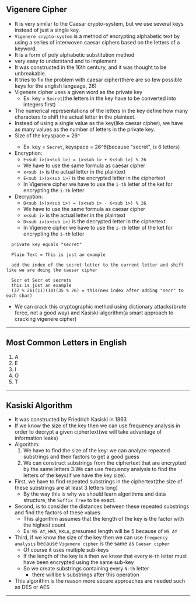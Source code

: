 ## Vigenere Cipher
- It is very similar to the Caesar crypto-system, but we use several keys instead of just a single key.
- `Vigenere crypto-system` is a method of encrypting alphabetic text by using a series of interwoven caesar ciphers based on the letters of a keyword.
- It is a form of poly alphabetic substitution method
- very easy to understand and to implement
- It was constructed in the 16th century, and it was thought to be unbreakable.
- It tries to fix the problem with caesar cipher(there are so few possible keys for the english language, 26)
- Vigenere cipher uses a given word as the private key
  - Ex. key = `Secret`(the letters in the key have to be converted into integers first)
- The numerical representations of the letters in the key define how many characters to shift the actual letter in the plaintext.
- Instead of using a single value as the key(like caesar cipher), we have as many values as the number of letters in the private key.
- Size of the keyspace = 26^<size of the key>
  - Ex. key = `Secret`, keyspace = 26^6(because "secret", is 6 letters)
- Encryption:
  - `E<sub i>(x<sub i>) = (x<sub i> + K<sub i>) % 26`
  - We have to use the same formula as caesar cipher
  - `x<sub i>` is the actual letter in the plaintext
  - `E<sub i>(x<sub i>)` is the encrypted letter in the ciphertext
  - In Vigenere cipher we have to use the `i-th` letter of the ket for encrypting the `i-th` letter
- Decryption:
  - `D<sub i>(x<sub i>) = (x<sub i> - K<sub i>) % 26`
  - We have to use the same formula as caesar cipher
  - `x<sub i>` is the actual letter in the plaintext
  - `D<sub i>(x<sub i>)` is the decrypted letter in the ciphertext
  - In Vigenere cipher we have to use the `i-th` letter of the ket for encrypting the `i-th` letter
``` 
  private key equals "secret"
  
  Plain Text = This is just an example
  
  add the index of the secret letter to the current letter and shift like we are doing the caesar cipher
  
  Secr et Secr et secrets
  this is just an example
  (37 % 26)(11)(10)(35 % 26) = this(new index after adding "secr" to each char)
``` 
- We can crack this cryptographic method using dictionary attacks(brute force, not a good way) and Kasiski-algorithm(a smart approach to cracking vigenere cipher)
---

## Most Common Letters in English
1. A
2. E
3. I
4. O
5. T
---

## Kasiski Algorithm
- It was constructed by Friedrich Kasiski in 1863
- If we know the size of the key then we can use frequency analysis in order to decrypt a given ciphertext(we will take advantage of information leaks)
- Algorithm:
  1. We have to find the size of the key: we can analyze repeated substrings and their factors to get a good guess
  2. We can construct substrings from the ciphertext that are encrypted by the same letters
  3.We can use frequency analysis to find the letters of the keys(if we have the key size).
- First, we have to find repeated substrings in the ciphertext(the size of these substrings are at least 3 letters long)
  - By the way this is why we should learn algorithms and data structure, the `Suffix Tree` to be exact.
- Second, is to consider the distances between these repeated substrings and find the factors of these values. 
  - This algorithm assumes that the length of the key is the factor with the highest count
  - Ex: `WS AY`, `HHA`, `KKLA`, presumed length will be 5 because of `WS AY`
- Third, if we know the size of the key then we can use `frequency analysis` because `Vigenere cipher` is the same as `Caesar cipher`
  - Of course it uses multiple sub-keys
  - If the length of the key is `N` then we know that every `N-th` letter must have been encrypted using the same sub-key
  - So we create substrings containing every `N-th` letter
    - there will be `N` substrings after this operation
- This algorithm is the reason more secure approaches are needed such as DES or AES 
---